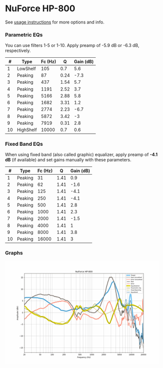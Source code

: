 # NuForce HP-800
See [usage instructions](https://github.com/jaakkopasanen/AutoEq#usage) for more options and info.

### Parametric EQs
You can use filters 1-5 or 1-10. Apply preamp of -5.9 dB or -6.3 dB, respectively.

|   # | Type      |   Fc (Hz) |    Q |   Gain (dB) |
|-----|-----------|-----------|------|-------------|
|   1 | LowShelf  |       105 | 0.7  |         5.6 |
|   2 | Peaking   |        87 | 0.24 |        -7.3 |
|   3 | Peaking   |       437 | 1.54 |         5.7 |
|   4 | Peaking   |      1191 | 2.52 |         3.7 |
|   5 | Peaking   |      5166 | 2.88 |         5.8 |
|   6 | Peaking   |      1682 | 3.31 |         1.2 |
|   7 | Peaking   |      2774 | 2.23 |        -6.7 |
|   8 | Peaking   |      5872 | 3.42 |        -3   |
|   9 | Peaking   |      7919 | 0.31 |         2.8 |
|  10 | HighShelf |     10000 | 0.7  |         0.6 |

### Fixed Band EQs
When using fixed band (also called graphic) equalizer, apply preamp of **-4.1 dB** (if available) and set gains manually with these parameters.

|   # | Type    |   Fc (Hz) |    Q |   Gain (dB) |
|-----|---------|-----------|------|-------------|
|   1 | Peaking |        31 | 1.41 |         0.9 |
|   2 | Peaking |        62 | 1.41 |        -1.6 |
|   3 | Peaking |       125 | 1.41 |        -4.1 |
|   4 | Peaking |       250 | 1.41 |        -4.1 |
|   5 | Peaking |       500 | 1.41 |         2.8 |
|   6 | Peaking |      1000 | 1.41 |         2.3 |
|   7 | Peaking |      2000 | 1.41 |        -1.5 |
|   8 | Peaking |      4000 | 1.41 |         1   |
|   9 | Peaking |      8000 | 1.41 |         3.8 |
|  10 | Peaking |     16000 | 1.41 |         3   |

### Graphs
![](./NuForce%20HP-800.png)
